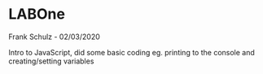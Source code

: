 # LABOne
Frank Schulz - 02/03/2020

Intro to JavaScript, did some basic coding eg. printing to the console and creating/setting variables